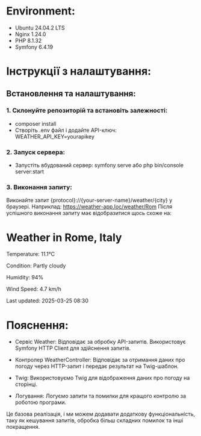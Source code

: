 # Environment:
* Ubuntu 24.04.2 LTS
* Nginx 1.24.0
* PHP 8.1.32
* Symfony 6.4.19

# Інструкції з налаштування:
## Встановлення та налаштування:

### 1. Склонуйте репозиторій та встановіть залежності:

* composer install
* Створіть .env файл і додайте API-ключ: WEATHER_API_KEY=yourapikey

### 2. Запуск сервера:
* Запустіть вбудований сервер: symfony serve або php bin/console server:start

### 3. Виконання запиту:
Виконайте запит
{protocol}://{your-server-name}/weather/{city} у браузері.
Наприклад:
https://weather-app.loc/weather/Rom
Після успішного виконання запиту має відобразитися щось схоже на:

# Weather in Rome, Italy
Temperature: 11.1°C

Condition: Partly cloudy

Humidity: 94%

Wind Speed: 4.7 km/h

Last updated: 2025-03-25 08:30

# Пояснення:
* Сервіс Weather:
  Відповідає за обробку API-запитів. Використовує Symfony HTTP Client для здійснення запитів.

* Контролер WeatherController:
  Відповідає за отримання даних про погоду через HTTP-запит і передає результат на Twig-шаблон.

* Twig: Використовуємо Twig для відображення даних про погоду на сторінці.
* Логування: Логуємо запити та помилки для кращого контролю за роботою програми.

Це базова реалізація, і ми можем додавати додаткову функціональність,
таку як кешування запитів, обробка більш складних помилок та інші покращення.